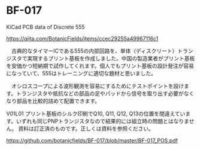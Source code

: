 # BF-017
KiCad PCB data of Discrete 555

https://qiita.com/BotanicFields/items/ccec29255a49967116c1

　古典的なタイマーICである555の内部回路を、単体（ディスクリート）トランジスタで実現するプリント基板を作成しました。中国の製造業者がプリント基板を安価かつ短納期で試作してくれます。個人でもプリント基板の設計発注が容易になっていて、555はトレーニングに適切な題材と思いました。

　オシロスコープによる波形観測を容易にするためにテストポイントを設けます。トランジスタや抵抗などの部品の足やパッドから信号を取り出す必要がなくなり部品を比較的詰めて配置できます。
 
V01L01
プリント基板のシルク印刷でQ10, Q11, Q12, Q13の位置を間違えています。いずれも同じPNPトランジスタなので結果的には組立時の問題とはなりません。
資料は訂正済のものです。正しくは資料を参照ください。

https://github.com/botanicfields/BF-017/blob/master/BF-017_POS.pdf

